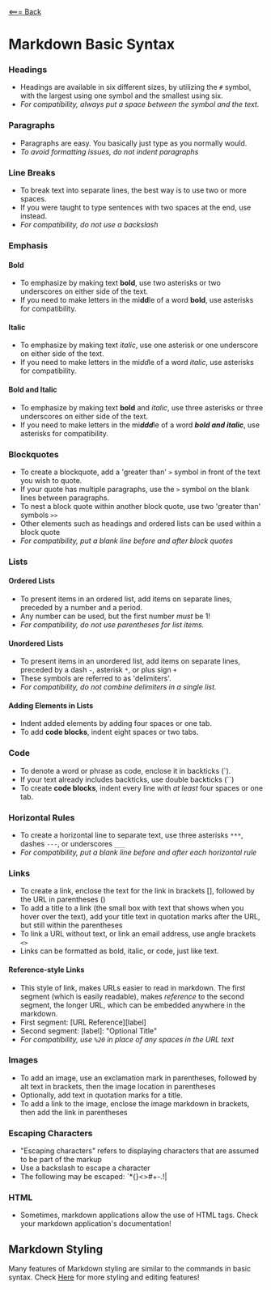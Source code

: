 [<=== Back](../README.md)


# Markdown Basic Syntax

### Headings
- Headings are available in six different sizes, by utilizing the `#` symbol, with the largest using one symbol and the smallest using six.
- *For compatibility, always put a space between the symbol and the text.*

### Paragraphs
- Paragraphs are easy. You basically just type as you normally would.
- *To avoid formatting issues, do not indent paragraphs*

### Line Breaks
- To break text into separate lines, the best way is to use two or more spaces.
- If you were taught to type sentences with two spaces at the end, use <br> instead.
- *For compatibility, do not use a backslash*

### Emphasis
#### Bold
- To emphasize by making text **bold**, use two asterisks or two underscores on either side of the text.
- If you need to make letters in the mi**dd**le of a word **bold**, use asterisks for compatibility.

#### Italic
- To emphasize by making text *italic*, use one asterisk or one underscore on either side of the text.
- If you need to make letters in the mi*dd*le of a word *italic*, use asterisks for compatibility.

#### Bold and Italic
- To emphasize by making text **bold** and *italic*, use three asterisks or three underscores on either side of the text.
- If you need to make letters in the mi***ddd***le of a word ***bold and italic***, use asterisks for compatibility.

### Blockquotes
- To create a blockquote, add a 'greater than' `>` symbol in front of the text you wish to quote.
- If your quote has multiple paragraphs, use the `>` symbol on the blank lines between paragraphs.
- To nest a block quote within another block quote, use two 'greater than' symbols `>>`
- Other elements such as headings and ordered lists can be used within a block quote
- *For compatibility, put a blank line before and after block quotes*

### Lists

#### Ordered Lists
- To present items in an ordered list, add items on separate lines, preceded by a number and a period.
- Any number can be used, but the first number *must* be 1!
- *For compatibility, do not use parentheses for list items.*

#### Unordered Lists
- To present items in an unordered list, add items on separate lines, preceded by a dash `-`, asterisk `*`, or plus sign `+` 
- These symbols are referred to as 'delimiters'.
- *For compatibility, do not combine delimiters in a single list.*

#### Adding Elements in Lists
- Indent added elements by adding four spaces or one tab.
- To add **code blocks**, indent eight spaces or two tabs.

### Code
- To denote a word or phrase as code, enclose it in backticks (`).
- If your text already includes backticks, use double backticks (``)
- To create **code blocks**, indent every line with *at least* four spaces or one tab.

### Horizontal Rules
- To create a horizontal line to separate text, use three asterisks `***`, dashes `---`, or underscores `___` 
- *For compatibility, put a blank line before and after each horizontal rule*

### Links
- To create a link, enclose the text for the link in brackets [], followed by the URL in parentheses ()
- To add a title to a link (the small box with text that shows when you hover over the text), add your title text in quotation marks after the URL, but still within the parentheses
- To link a URL without text, or link an email address, use angle brackets `<>`
- Links can be formatted as bold, italic, or code, just like text.

#### Reference-style Links
- This style of link, makes URLs easier to read in markdown. The first segment (which is easily readable), makes *reference* to the second segment, the longer URL, which can be embedded anywhere in the markdown.
- First segment: [URL Reference][label]
- Second segment: [label]: <URL> "Optional Title"
- *For compatibility, use `%20` in place of any spaces in the URL text*
  
### Images
  - To add an image, use an exclamation mark in parentheses, followed by alt text in brackets, then the image location in parentheses
  - Optionally, add text in quotation marks for a title.
  - To add a link to the image, enclose the image markdown in brackets, then add the link in parentheses
  
### Escaping Characters
  - "Escaping characters" refers to displaying characters that are assumed to be part of the markup
  - Use a backslash to escape a character
  - The following may be escaped: \`*{}<>[]()#+-.!|
  
### HTML
  - Sometimes, markdown applications allow the use of HTML tags. Check your markdown application's documentation!
  
## Markdown Styling
  
  Many features of Markdown styling are similar to the commands in basic syntax.
  Check [Here](https://docs.github.com/en/get-started/writing-on-github/getting-started-with-writing-and-formatting-on-github/basic-writing-and-formatting-syntax) for more styling and editing features! 
